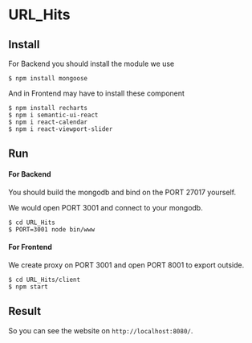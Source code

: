 # URL_Hits

## Install

For Backend you should install the module we use

```console
$ npm install mongoose
```

And in Frontend may have to install these component
```console
$ npm install recharts
$ npm i semantic-ui-react
$ npm i react-calendar
$ npm i react-viewport-slider
```

## Run

#### For Backend 

You should build the mongodb and bind on the PORT 27017 yourself.

We would open PORT 3001 and connect to your mongodb.

```console
$ cd URL_Hits
$ PORT=3001 node bin/www
```

#### For Frontend

We create proxy on PORT 3001 and open PORT 8001 to export outside.

```console
$ cd URL_Hits/client
$ npm start
```

## Result
So you can see the website on ```http://localhost:8080/```.
